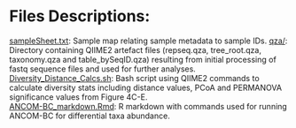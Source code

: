 # Files Descriptions:

[sampleSheet.txt](sampleSheet.txt): Sample map relating sample metadata to sample IDs.
[qza/](qza/): Directory containing QIIME2 artefact files (repseq.qza, tree_root.qza, taxonomy.qza and table_bySeqID.qza) resulting from initial processing of fastq sequence files and used for further analyses.
[Diversity_Distance_Calcs.sh](Diversity_Distance_Calcs.sh): Bash script using QIIME2 commands to calculate diversity stats including distance values, PCoA and PERMANOVA significance values from Figure 4C-E.  
[ANCOM-BC_markdown.Rmd](ANCOM-BC_markdown.Rmd): R markdown with commands used for running ANCOM-BC for differential taxa abundance.
